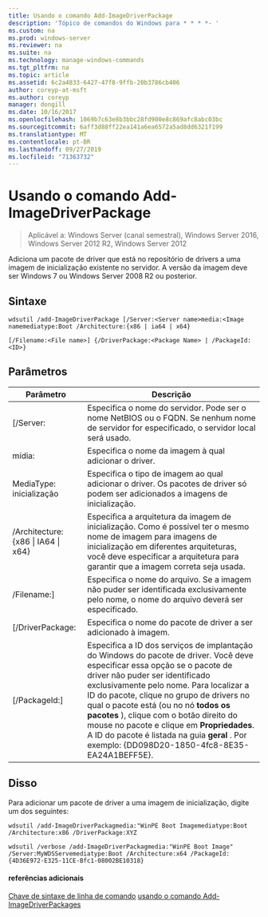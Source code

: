 ```yaml
---
title: Usando o comando Add-ImageDriverPackage
description: 'Tópico de comandos do Windows para * * * *- '
ms.custom: na
ms.prod: windows-server
ms.reviewer: na
ms.suite: na
ms.technology: manage-windows-commands
ms.tgt_pltfrm: na
ms.topic: article
ms.assetid: 6c2a4833-6427-47f8-9ffb-20b3786cb406
author: coreyp-at-msft
ms.author: coreyp
manager: dongill
ms.date: 10/16/2017
ms.openlocfilehash: 1069b7c63e8b3bbc28fd900e8c869afc8abc03bc
ms.sourcegitcommit: 6aff3d88ff22ea141a6ea6572a5ad8dd6321f199
ms.translationtype: MT
ms.contentlocale: pt-BR
ms.lasthandoff: 09/27/2019
ms.locfileid: "71363732"
---
```

# <a name="using-the-add-imagedriverpackage-command"></a>Usando o comando Add-ImageDriverPackage

>Aplicável a: Windows Server (canal semestral), Windows Server 2016, Windows Server 2012 R2, Windows Server 2012

Adiciona um pacote de driver que está no repositório de drivers a uma imagem de inicialização existente no servidor. A versão da imagem deve ser Windows 7 ou Windows Server 2008 R2 ou posterior.
## <a name="syntax"></a>Sintaxe
```
wdsutil /add-ImageDriverPackage [/Server:<Server name>media:<Image namemediatype:Boot /Architecture:{x86 | ia64 | x64} 
```
```
[/Filename:<File name>] {/DriverPackage:<Package Name> | /PackageId:<ID>}
```
## <a name="parameters"></a>Parâmetros

|                 Parâmetro                  |                                                                                                                                                                                                            Descrição                                                                                                                                                                                                             |
|--------------------------------------------|------------------------------------------------------------------------------------------------------------------------------------------------------------------------------------------------------------------------------------------------------------------------------------------------------------------------------------------------------------------------------------------------------------------------------------|
|           [/Server:<Server name>           |                                                                                                                                               Especifica o nome do servidor. Pode ser o nome NetBIOS ou o FQDN. Se nenhum nome de servidor for especificado, o servidor local será usado.                                                                                                                                                |
|             mídia:<Image name>             |                                                                                                                                                                                       Especifica o nome da imagem à qual adicionar o driver.                                                                                                                                                                                        |
|               MediaType: inicialização               |                                                                                                                                                                Especifica o tipo de imagem ao qual adicionar o driver. Os pacotes de driver só podem ser adicionados a imagens de inicialização.                                                                                                                                                                 |
| /Architecture: {x86 &#124; IA64 &#124; x64} |                                                                                                       Especifica a arquitetura da imagem de inicialização. Como é possível ter o mesmo nome de imagem para imagens de inicialização em diferentes arquiteturas, você deve especificar a arquitetura para garantir que a imagem correta seja usada.                                                                                                        |
|           /Filename:<File name>]           |                                                                                                                                                        Especifica o nome do arquivo. Se a imagem não puder ser identificada exclusivamente pelo nome, o nome do arquivo deverá ser especificado.                                                                                                                                                        |
|           [/DriverPackage:<Name>           |                                                                                                                                                                                   Especifica o nome do pacote de driver a ser adicionado à imagem.                                                                                                                                                                                    |
|             [/PackageId:<ID>]              | Especifica a ID dos serviços de implantação do Windows do pacote de driver. Você deve especificar essa opção se o pacote de driver não puder ser identificado exclusivamente pelo nome. Para localizar a ID do pacote, clique no grupo de drivers no qual o pacote está (ou no nó **todos os pacotes** ), clique com o botão direito do mouse no pacote e clique em **Propriedades**. A ID do pacote é listada na guia **geral** . Por exemplo: {DD098D20-1850-4fc8-8E35-EA24A1BEFF5E}. |

## <a name="BKMK_examples"></a>Disso
Para adicionar um pacote de driver a uma imagem de inicialização, digite um dos seguintes:
```
wdsutil /add-ImageDriverPackagmedia:"WinPE Boot Imagemediatype:Boot /Architecture:x86 /DriverPackage:XYZ
```
```
wdsutil /verbose /add-ImageDriverPackagmedia:"WinPE Boot Image" /Server:MyWDSServemediatype:Boot /Architecture:x64 /PackageId:{4D36E972-E325-11CE-Bfc1-08002BE10318}
```
#### <a name="additional-references"></a>referências adicionais
[Chave de sintaxe de linha de comando](command-line-syntax-key.md)
[usando o comando Add-ImageDriverPackages](using-the-add-imagedriverpackages-command.md)
